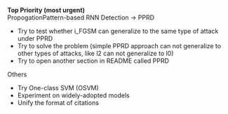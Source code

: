 **Top Priority (most urgent)** <br/>
PropogationPattern-based RNN Detection -> PPRD
- Try to test whether i_FGSM can generalize to the same type of attack under PPRD 
- Try to solve the problem (simple PPRD approach can not generalize to other types of attacks, like l2 can not generalize to l0)
- Try to open another section in README called PPRD 

Others 
- Try One-class SVM (OSVM)
- Experiment on widely-adopted models 
- Unify the format of citations
